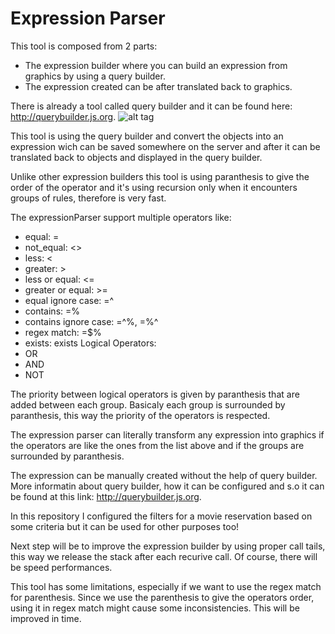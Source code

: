 # Expression Parser
This tool is composed from 2 parts:
- The expression builder where you can build an expression from graphics by using a query builder.
- The expression created can be after translated back to graphics.

There is already a tool called query builder and it can be found here: http://querybuilder.js.org.
![alt tag](https://github.com/aciurea/ExpressionParser/blob/master/expression.png)

This tool is using the query builder and convert the objects into an expression wich can be saved somewhere on the server and after it can be translated back to objects and displayed in the query builder.

Unlike other expression builders this tool is using paranthesis to give the order of the operator and it's using recursion only when it encounters groups of rules, therefore is very fast.

The expressionParser support multiple operators like: 
-  equal: =
-  not_equal: <>
-  less: <
-  greater: >
- less or equal: <=
- greater or equal: >=
- equal ignore case: =^
- contains: =%
- contains ignore case: =^%, =%^
- regex match: =$%
- exists: exists
Logical Operators:
- OR
- AND
- NOT

The priority between logical operators is given by paranthesis that are added between each group.
Basicaly each group is surrounded by paranthesis, this way the priority of the operators is respected.

The expression parser can literally transform any expression into graphics if the operators are like the ones from the list above and if the groups are surrounded by paranthesis.

The expression can be manually created without the help of query builder.
More informatin about query builder, how it can be configured and s.o it can be found at this link: http://querybuilder.js.org.

In this repository I configured the filters for a movie reservation based on some criteria but it can be used for other purposes too!

Next step will be to improve the expression builder by using proper call tails, this way we release the stack after each recurive call. Of course, there will be speed performances. 

This tool has some limitations, especially if we want to use the regex match for parenthesis. Since we use the parenthesis to give the operators order, using it in regex match might cause some inconsistencies. This will be improved in time.
